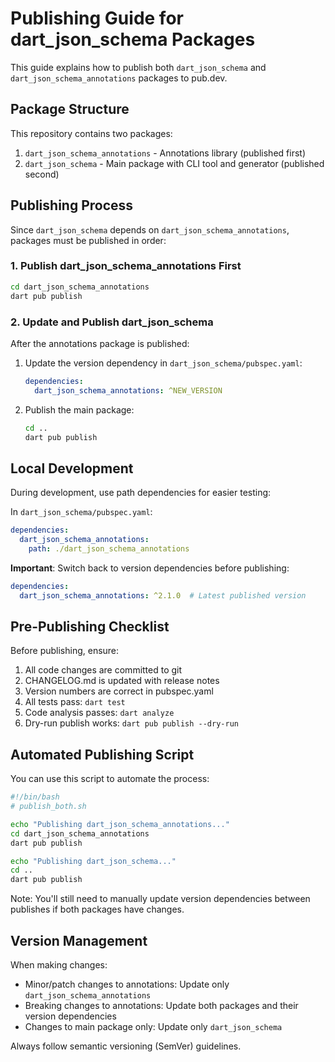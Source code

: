# Publishing Guide for dart_json_schema Packages

This guide explains how to publish both `dart_json_schema` and `dart_json_schema_annotations` packages to pub.dev.

## Package Structure

This repository contains two packages:
1. `dart_json_schema_annotations` - Annotations library (published first)
2. `dart_json_schema` - Main package with CLI tool and generator (published second)

## Publishing Process

Since `dart_json_schema` depends on `dart_json_schema_annotations`, packages must be published in order:

### 1. Publish dart_json_schema_annotations First

```bash
cd dart_json_schema_annotations
dart pub publish
```

### 2. Update and Publish dart_json_schema

After the annotations package is published:

1. Update the version dependency in `dart_json_schema/pubspec.yaml`:
   ```yaml
   dependencies:
     dart_json_schema_annotations: ^NEW_VERSION
   ```

2. Publish the main package:
   ```bash
   cd ..
   dart pub publish
   ```

## Local Development

During development, use path dependencies for easier testing:

In `dart_json_schema/pubspec.yaml`:
```yaml
dependencies:
  dart_json_schema_annotations:
    path: ./dart_json_schema_annotations
```

**Important**: Switch back to version dependencies before publishing:
```yaml
dependencies:
  dart_json_schema_annotations: ^2.1.0  # Latest published version
```

## Pre-Publishing Checklist

Before publishing, ensure:

1. All code changes are committed to git
2. CHANGELOG.md is updated with release notes
3. Version numbers are correct in pubspec.yaml
4. All tests pass: `dart test`
5. Code analysis passes: `dart analyze`
6. Dry-run publish works: `dart pub publish --dry-run`

## Automated Publishing Script

You can use this script to automate the process:

```bash
#!/bin/bash
# publish_both.sh

echo "Publishing dart_json_schema_annotations..."
cd dart_json_schema_annotations
dart pub publish

echo "Publishing dart_json_schema..."
cd ..
dart pub publish
```

Note: You'll still need to manually update version dependencies between publishes if both packages have changes.

## Version Management

When making changes:
- Minor/patch changes to annotations: Update only `dart_json_schema_annotations`
- Breaking changes to annotations: Update both packages and their version dependencies
- Changes to main package only: Update only `dart_json_schema`

Always follow semantic versioning (SemVer) guidelines.
